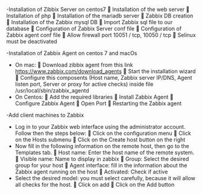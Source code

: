 -Installation of Zibbix Server on centos7
 Installation of the web server
 Installation of php
 Installation of the mariadb server
 Zabbix DB creation
 Installation of the Zabbix mysql DB
 Import Zabbix sql file to our database
 Configuration of Zabbix Server conf file
 Configuration of Zabbix agent conf file
 Allow firewall port 10051 / tcp, 10050 / tcp
 Selinux must be deactivated


-Installation of Zabbix Agent on centos 7 and macOs
* On mac:
 Download zibbix agent from this link https://www.zabbix.com/download_agents
 Start the installation wizard
 Configure this composents (Host name, Zabbix server IP/DNS, Agent listen port, Server or proxy for active checks) inside file /usr/local/sbin/zabbix_agentd
* On Centos:
 Add the required libraries
 Install Zabbix Agent 
 Configure Zabbix Agent 
 Open Port 
 Restarting the Zabbix agent


-Add client machines to Zabbix
* Log in to your Zabbix web interface using the administrator account. Follow then the steps below:
 Click on the configuration menu
 Click on the Hosts submenu
 Click on the Create host button on the right
* Now fill in the following information on the remote host, then go to the Templates tab.
 Host name: Enter the host name of the remote system.
 Visible name: Name to display in zabbix
 Group: Select the desired group for your host
 Agent interface: fill in the information about the Zabbix agent running on
the host
 Activated: Check if active
* Select the desired model: you must select carefully, because it will allow all checks for the host.
 Click on add
 Click on the Add button
